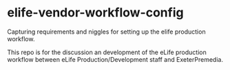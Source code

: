 # elife-vendor-workflow-config

Capturing requirements and niggles for setting up the elife production workflow.

This repo is for the discussion an development of the eLife production workflow between eLife Production/Development staff and ExeterPremedia.

